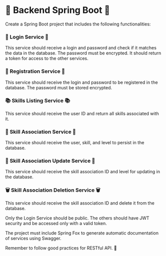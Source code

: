 # 🚀 Backend Spring Boot 🚀

Create a Spring Boot project that includes the following functionalities:

### 🔐 Login Service 🔐
This service should receive a login and password and check if it matches the data in the database.
The password must be encrypted.
It should return a token for access to the other services.

### 📝 Registration Service 📝
This service should receive the login and password to be registered in the database.
The password must be stored encrypted.

### 📚 Skills Listing Service 📚
This service should receive the user ID and return all skills associated with it.

### 💼 Skill Association Service 💼
This service should receive the user, skill, and level to persist in the database.

### 🔧 Skill Association Update Service 🔧
This service should receive the skill association ID and level for updating in the database.

### 🗑️ Skill Association Deletion Service 🗑️
This service should receive the skill association ID and delete it from the database.

Only the Login Service should be public. The others should have JWT security and be accessed only with a valid token.

The project must include Spring Fox to generate automatic documentation of services using Swagger.

Remember to follow good practices for RESTful API. 🚀

